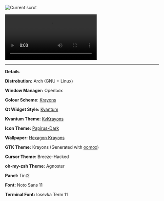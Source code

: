 ![Current scrot](https://i.imgur.com/VjRJaFw.png)

![Firefox config / startpage](https://i.imgur.com/q1EfwDi.mp4)


---

**Details**

**Distrobution:** Arch (GNU + Linux)

**Window Manager:** Openbox

**Colour Scheme:** [Krayons](https://gitlab.com/GaugeK/dots/raw/master/colours/Krayons.png)

**Qt Widget Style:** [Kvantum](https://github.com/tsujan/Kvantum/tree/master/Kvantum)

**Kvantum Theme:** [KvKrayons](https://gitlab.com/GaugeK/dots/tree/master/.config/Kvantum/KvKrayons)

**Icon Theme:** [Papirus-Dark](https://github.com/PapirusDevelopmentTeam/papirus-icon-theme)

**Wallpaper:** [Hexagon Krayons](https://gitlab.com/GaugeK/dots/raw/master/Wallpapers/Hexagon%20Krayons.png)

**GTK Theme:** Krayons \(Generated with [oomox](https://github.com/themix-project/oomox)\)

**Cursor Theme:** Breeze-Hacked

**oh-my-zsh Theme:** Agnoster

**Panel:** Tint2

**Font:** Noto Sans 11

**Terminal Font:** Iosevka Term 11
